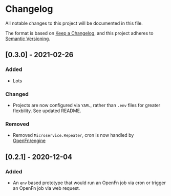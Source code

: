 # Changelog

All notable changes to this project will be documented in this file.

The format is based on [Keep a Changelog](https://keepachangelog.com/en/1.0.0/),
and this project adheres to [Semantic Versioning](https://semver.org/spec/v2.0.0.html).

## [0.3.0] - 2021-02-26

### Added

- Lots

### Changed

- Projects are now configured via `YAML`, rather than `.env` files for greater flexbility. See updated README.

### Removed

- Removed `Microservice.Repeater`, cron is now handled by [OpenFn/engine](https://github.com/openfn/engine)

## [0.2.1] - 2020-12-04

### Added

- An `env` based prototype that would run an OpenFn job via cron or trigger an OpenFn job via web request.
